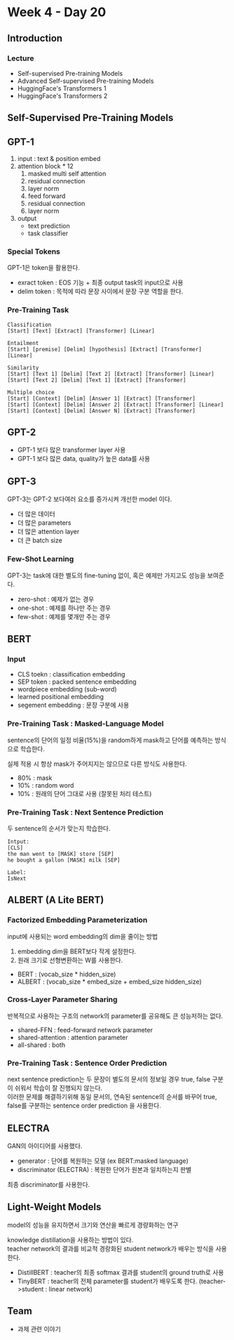 # Week 4 - Day 20

## Introduction
### Lecture
- Self-supervised Pre-training Models
- Advanced Self-supervised Pre-training Models
- HuggingFace's Transformers 1
- HuggingFace's Transformers 2


## Self-Supervised Pre-Training Models

## GPT-1
1. input : text & position embed
1. attention block * 12
    1. masked multi self attention
    1. residual connection
    1. layer norm
    1. feed forward  
    1. residual connection
    1. layer norm
1. output
    - text prediction
    - task classifier

### Special Tokens
GPT-1은 token을 활용한다.  
- exract token : EOS 기능 + 최종 output task의 input으로 사용
- delim token : 목적에 따라 문장 사이에서 문장 구분 역할을 한다.

### Pre-Training Task
```
Classification
[Start] [Text] [Extract] [Transformer] [Linear]

Entailment
[Start] [premise] [Delim] [hypothesis] [Extract] [Transformer] [Linear]

Similarity
[Start] [Text 1] [Delim] [Text 2] [Extract] [Transformer] [Linear]
[Start] [Text 2] [Delim] [Text 1] [Extract] [Transformer]

Multiple choice
[Start] [Context] [Delim] [Answer 1] [Extract] [Transformer]
[Start] [Context] [Delim] [Answer 2] [Extract] [Transformer] [Linear]
[Start] [Context] [Delim] [Answer N] [Extract] [Transformer]
```

## GPT-2
- GPT-1 보다 많은 transformer layer 사용
- GPT-1 보다 많은 data, quality가 높은 data를 사용


## GPT-3
GPT-3는 GPT-2 보다여러 요소를 증가시켜 개선한 model 이다.  
- 더 많은 데이터
- 더 많은 parameters
- 더 많은 attention layer
- 더 큰 batch size

### Few-Shot Learning
GPT-3는 task에 대한 별도의 fine-tuning 없이, 혹은 예제만 가지고도 성능을 보여준다.  
- zero-shot : 예제가 없는 경우
- one-shot : 예제를 하나만 주는 경우
- few-shot : 예제를 몇개만 주는 경우


## BERT
### Input
- CLS toekn : classification embedding
- SEP token : packed sentence embedding
- wordpiece embedding (sub-word)
- learned positional embedding
- segement embedding : 문장 구분에 사용

### Pre-Training Task : Masked-Language Model
sentence의 단어의 일정 비율(15%)을 random하게 mask하고 단어를 예측하는 방식으로 학습한다.  

실제 적용 시 항상 mask가 주어지지는 않으므로 다른 방식도 사용한다.  
- 80% : mask
- 10% : random word
- 10% : 원래의 단어 그대로 사용 (잘못된 처리 테스트)

### Pre-Training Task : Next Sentence Prediction
두 sentence의 순서가 맞는지 학습한다.  
```
Intput:
[CLS]
the man went to [MASK] store [SEP] 
he bought a gallon [MASK] milk [SEP]

Label:
IsNext
```


## ALBERT (A Lite BERT)
### Factorized Embedding Parameterization
input에 사용되는 word embedding의 dim을 줄이는 방법  
1. embedding dim을 BERT보다 작게 설정한다.
1. 원래 크기로 선형변환하는 W를 사용한다.
- BERT : (vocab_size * hidden_size) 
- ALBERT : (vocab_size * embed_size + embed_size hidden_size)

### Cross-Layer Parameter Sharing
반복적으로 사용하는 구조의 network의 parameter를 공유해도 큰 성능저하는 없다.  
- shared-FFN : feed-forward network parameter
- shared-attention : attention parameter
- all-shared : both

### Pre-Training Task : Sentence Order Prediction
next sentence prediction는 두 문장이 별도의 문서의 정보일 경우 true, false 구분이 쉬워서 학습이 잘 진행되지 않는다.  
이러한 문제를 해결하기위해 동일 문서의, 연속된 sentence의 순서를 바꾸어 true, false를 구분하는 sentence order prediction 을 사용한다.  


## ELECTRA
GAN의 아이디어를 사용했다.  
- generator : 단어를 복원하는 모델 (ex BERT:masked language)  
- discriminator (ELECTRA) : 복원한 단어가 원본과 일치하는지 판별  

최종 discriminator를 사용한다.  


## Light-Weight Models
model의 성능을 유지하면서 크기와 연산을 빠르게 경량화하는 연구  

knowledge distillation을 사용하는 방법이 있다.  
teacher network의 결과를 비교적 경랑화된 student network가 배우는 방식을 사용한다.  

- DistillBERT : teacher의 최종 softmax 결과를 student의 ground truth로 사용
- TinyBERT : teacher의 전체 parameter를 student가 배우도록 한다. (teacher->student : linear network)

## Team
- 과제 관련 이야기


